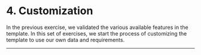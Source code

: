# 4. Customization

In the previous exercise, we validated the various available features in the template. In this set of exercises, we start the process of customizing the template to use our own data and requirements.

---